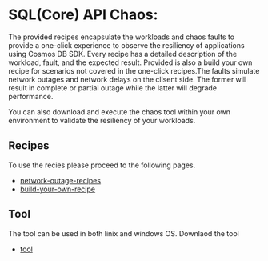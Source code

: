 # SQL(Core) API Chaos:
The provided recipes encapsulate the workloads and chaos faults to provide a one-click experience to observe the resiliency of applications using Cosmos DB SDK. Every recipe has a detailed description of the workload, fault, and the expected result. Provided is also a build your own recipe for scenarios not covered in the one-click recipes.The faults simulate network outages and network delays on the clisent side. The former will result in complete or partial outage while the latter will degrade performance.

You can also download and execute the chaos tool within your own environment to validate the resiliency of your workloads.


## Recipes
To use the recies please proceed to the following pages.
 - [network-outage-recipes](./network-outage/recipes)
 - [build-your-own-recipe](./build-your-own-recipe)

## Tool
The tool can be used in both linix and windows OS. Downlaod the tool 

- [tool](./chaos-tool.zip)

